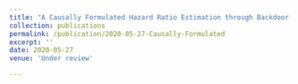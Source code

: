 ```yaml
---
title: "A Causally Formulated Hazard Ratio Estimation through Backdoor Adjustment on Structural Causal Model"
collection: publications
permalink: /publication/2020-05-27-Causally-Formulated
excerpt: ''
date: 2020-05-27
venue: 'Under review'

---
```


